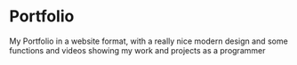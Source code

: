 # Portfolio
My Portfolio in a website format, with a really nice modern design and some functions and videos showing my work and projects as a programmer
